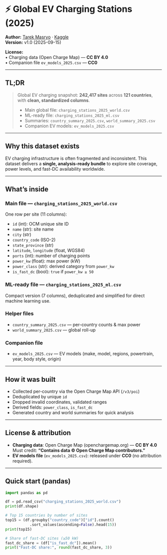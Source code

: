 # ⚡ Global EV Charging Stations (2025)  
**Author:** [Tarek Masryo](https://github.com/tarekmasryo) · [Kaggle](https://www.kaggle.com/datasets/tarekmasryo/global-ev-charging-stations)  
**Version:** v1.0 (2025-09-15)  

**License:**  
• Charging data (Open Charge Map) — **CC BY 4.0**  
• Companion file `ev_models_2025.csv` — **CC0**  

---

## TL;DR

> Global EV charging snapshot: **242,417 sites** across **121 countries**, with **clean, standardized columns**.  
>  
> - Main global file: `charging_stations_2025_world.csv`  
> - ML-ready file: `charging_stations_2025_ml.csv`  
> - Summaries: `country_summary_2025.csv`, `world_summary_2025.csv`  
> - Companion EV models: `ev_models_2025.csv`  

---

## Why this dataset exists
EV charging infrastructure is often fragmented and inconsistent. This dataset delivers a **single, analysis-ready bundle** to explore site coverage, power levels, and fast-DC availability worldwide.

---

## What’s inside

### Main file — `charging_stations_2025_world.csv`  
One row per site (11 columns):  

- `id` (int): OCM unique site ID  
- `name` (str): site name  
- `city` (str)  
- `country_code` (ISO-2)  
- `state_province` (str)  
- `latitude`, `longitude` (float, WGS84)  
- `ports` (int): number of charging points  
- `power_kw` (float): max power (kW)  
- `power_class` (str): derived category from `power_kw`  
- `is_fast_dc` (bool): `true` if `power_kw ≥ 50`  

### ML-ready file — `charging_stations_2025_ml.csv`  
Compact version (7 columns), deduplicated and simplified for direct machine learning use.  

### Helper files
- `country_summary_2025.csv` — per-country counts & max power  
- `world_summary_2025.csv` — global roll-up  

### Companion file
- `ev_models_2025.csv` — EV models (make, model, regions, powertrain, year, body style, origin)  

---

## How it was built
- Collected per-country via the Open Charge Map API (`/v3/poi`)  
- Deduplicated by unique `id`  
- Dropped invalid coordinates, validated ranges  
- Derived fields: `power_class`, `is_fast_dc`  
- Generated country and world summaries for quick analysis  

---

## License & attribution
- **Charging data**: Open Charge Map (openchargemap.org) — **CC BY 4.0**  
  Must credit: **“Contains data © Open Charge Map contributors.”**  
- **EV models file** (`ev_models_2025.csv`): released under **CC0** (no attribution required).  

---

## Quick start (pandas)
```python
import pandas as pd

df = pd.read_csv("charging_stations_2025_world.csv")
print(df.shape)

# Top 15 countries by number of sites
top15 = (df.groupby("country_code")["id"].count()
           .sort_values(ascending=False).head(15))
print(top15)

# Share of fast-DC sites (≥50 kW)
fast_dc_share = (df["is_fast_dc"]).mean()
print("Fast-DC share:", round(fast_dc_share, 3))
